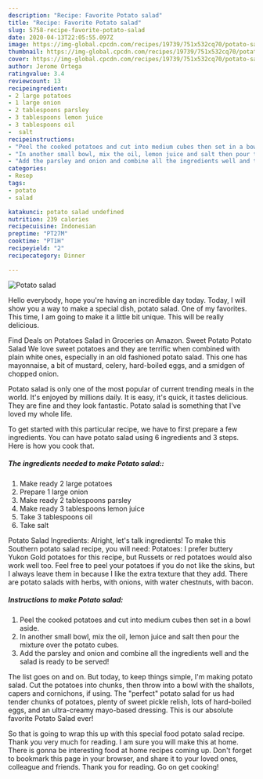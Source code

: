 ```yaml
---
description: "Recipe: Favorite Potato salad"
title: "Recipe: Favorite Potato salad"
slug: 5758-recipe-favorite-potato-salad
date: 2020-04-13T22:05:55.097Z
image: https://img-global.cpcdn.com/recipes/19739/751x532cq70/potato-salad-recipe-main-photo.jpg
thumbnail: https://img-global.cpcdn.com/recipes/19739/751x532cq70/potato-salad-recipe-main-photo.jpg
cover: https://img-global.cpcdn.com/recipes/19739/751x532cq70/potato-salad-recipe-main-photo.jpg
author: Jerome Ortega
ratingvalue: 3.4
reviewcount: 13
recipeingredient:
- 2 large potatoes
- 1 large onion
- 2 tablespoons parsley
- 3 tablespoons lemon juice
- 3 tablespoons oil
-  salt
recipeinstructions:
- "Peel the cooked potatoes and cut into medium cubes then set in a bowl aside."
- "In another small bowl, mix the oil, lemon juice and salt then pour the mixture over the potato cubes."
- "Add the parsley and onion and combine all the ingredients well and the salad is ready to be served!"
categories:
- Resep
tags:
- potato
- salad

katakunci: potato salad undefined
nutrition: 239 calories
recipecuisine: Indonesian
preptime: "PT27M"
cooktime: "PT1H"
recipeyield: "2"
recipecategory: Dinner

---
```



![Potato salad](https://img-global.cpcdn.com/recipes/19739/751x532cq70/potato-salad-recipe-main-photo.jpg)

Hello everybody, hope you're having an incredible day today. Today, I will show you a way to make a special dish, potato salad. One of my favorites. This time, I am going to make it a little bit unique. This will be really delicious.

Find Deals on Potatoes Salad in Groceries on Amazon. Sweet Potato Potato Salad We love sweet potatoes and they are terrific when combined with plain white ones, especially in an old fashioned potato salad. This one has mayonnaise, a bit of mustard, celery, hard-boiled eggs, and a smidgen of chopped onion.

Potato salad is only one of the most popular of current trending meals in the world. It's enjoyed by millions daily. It is easy, it's quick, it tastes delicious. They are fine and they look fantastic. Potato salad is something that I've loved my whole life.


To get started with this particular recipe, we have to first prepare a few ingredients. You can have potato salad using 6 ingredients and 3 steps. Here is how you cook that.

##### The ingredients needed to make Potato salad::

1. Make ready 2 large potatoes
1. Prepare 1 large onion
1. Make ready 2 tablespoons parsley
1. Make ready 3 tablespoons lemon juice
1. Take 3 tablespoons oil
1. Take  salt


Potato Salad Ingredients: Alright, let&#39;s talk ingredients! To make this Southern potato salad recipe, you will need: Potatoes: I prefer buttery Yukon Gold potatoes for this recipe, but Russets or red potatoes would also work well too. Feel free to peel your potatoes if you do not like the skins, but I always leave them in because I like the extra texture that they add. There are potato salads with herbs, with onions, with water chestnuts, with bacon. 

##### Instructions to make Potato salad:

1. Peel the cooked potatoes and cut into medium cubes then set in a bowl aside.
1. In another small bowl, mix the oil, lemon juice and salt then pour the mixture over the potato cubes.
1. Add the parsley and onion and combine all the ingredients well and the salad is ready to be served!


The list goes on and on. But today, to keep things simple, I&#39;m making potato salad. Cut the potatoes into chunks, then throw into a bowl with the shallots, capers and cornichons, if using. The &#34;perfect&#34; potato salad for us had tender chunks of potatoes, plenty of sweet pickle relish, lots of hard-boiled eggs, and an ultra-creamy mayo-based dressing. This is our absolute favorite Potato Salad ever! 

So that is going to wrap this up with this special food potato salad recipe. Thank you very much for reading. I am sure you will make this at home. There is gonna be interesting food at home recipes coming up. Don't forget to bookmark this page in your browser, and share it to your loved ones, colleague and friends. Thank you for reading. Go on get cooking!
